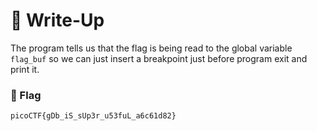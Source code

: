 # 🔑 Write-Up

The program tells us that the flag is being read to the global variable `flag_buf` so we can just insert a breakpoint just before program exit and print it.

### 🚩 Flag

```plain
picoCTF{gDb_iS_sUp3r_u53fuL_a6c61d82}
```